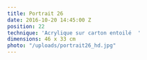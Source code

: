 ```yaml
---
title: Portrait 26
date: 2016-10-20 14:45:00 Z
position: 22
technique: 'Acrylique sur carton entoilé  '
dimensions: 46 x 33 cm
photo: "/uploads/portrait26_hd.jpg"
---
```


